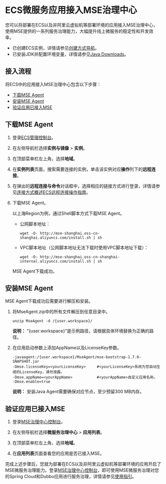 # ECS微服务应用接入MSE治理中心

您可以将部署在ECS以及非阿里云虚拟机等部署环境的应用接入MSE治理中心，使用MSE提供的一系列服务治理能力，大幅提升线上微服务的稳定性和开发效率。

-   已创建ECS实例，详情请参见[创建方式导航](/cn.zh-CN/实例/创建实例/创建方式导航.md)。
-   已安装JDK并配置环境变量，详情请参见[Java Downloads](https://www.oracle.com/downloads/)。

## 接入流程

将ECS中的应用接入MSE治理中心包含以下步骤：

-   [下载MSE Agent](#section_il5_w4o_fki)
-   [安装MSE Agent](#section_nio_xc6_54v)
-   [验证应用已接入MSE](#section_wfq_ohg_8zr)

## 下载MSE Agent

1.  登录[ECS管理控制台](https://ecs.console.aliyun.com)。

2.  在左侧导航栏选择**实例与镜像** \> **实例**。

3.  在顶部菜单栏左上角，选择**地域**。

4.  在**实例列表**页面，搜索需要连接的实例，单击该实例对应**操作**列下的**远程连接**。

5.  在弹出的**远程连接与命令**对话框中，选择相应的链接方式进行登录，详情请参见[连接方式概述ECS远程连接操作指南](/cn.zh-CN/实例/连接实例/连接方式概述.md)。

6.  下载MSE Agent。

    以上海Region为例，通过Shell脚本方式下载MSE Agent。

    -   公网脚本地址：

        ```
        wget -O- http://mse-shanghai.oss-cn-shanghai.aliyuncs.com/install.sh | sh
        ```

    -   VPC脚本地址（公网脚本地址无法下载时使用VPC脚本地址下载）：

        ```
        wget -O- http://mse-shanghai.oss-cn-shanghai-internal.aliyuncs.com/install.sh | sh
        ```

    MSE Agent下载成功。


## 安装MSE Agent

MSE Agent下载成功后需要进行解压和安装。

1.  将MseAgent.zip中的所有文件解压到任意目录中。

    ```
    unzip MseAgent -d /{user.workspace}/
    ```

    **说明：** “\{user.workspace\}”是示例路径，请根据具体环境替换为正确的路径。

2.  在应用启动参数上添加AppName以及LicenseKey参数。

    ```
    -javaagent:/{user.workspace}/MseAgent/mse-bootstrap-1.7.0-SNAPSHOT.jar
    -Dmse.licenseKey=<yourLicenseKey>     #<yourLicenseKey>系统为您自动生成的LicenseKey，请勿泄露。
    -Dmse.appName=<yourAppName>           #<yourAppName>自定义应用名称。
    -Dmse.enable=true
    ```

    **说明：** 安装Java Agent需要确保对应节点，至少预留300 MB内存。


## 验证应用已接入MSE

1.  登录[MSE治理中心控制台](https://mse.console.aliyun.com/#/msc/home)。

2.  在左侧导航栏选择**微服务治理中心** \> **应用列表**。

3.  在顶部菜单栏左上角，选择**地域**。

4.  在**应用列表**页面查看您的应用是否已接入MSE。


完成上述步骤后，您就为部署在ECS以及非阿里云虚拟机等部署环境的应用开启了MSE微服务治理能力。登录[MSE治理中心控制台](https://mse.console.aliyun.com/#/msc/home)，即可使用MSE微服务治理对您的Spring Cloud和Dubbo应用进行服务治理，详情请参见[使用指引](/cn.zh-CN/.md)。

